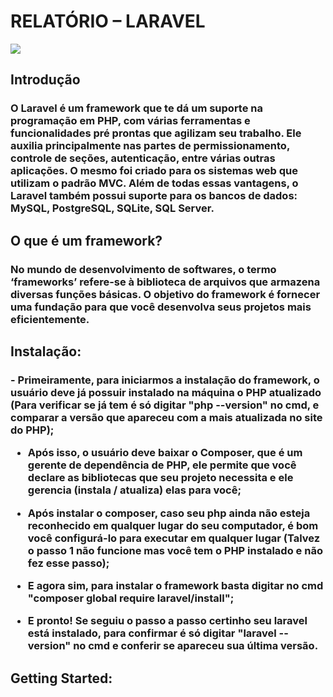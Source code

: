<h1>RELATÓRIO – LARAVEL</h1>
<img  src="https://cdn.discordapp.com/attachments/762851212193693696/1039754476736753745/laravel.png" >
<h2>Introdução</h2>
<h3>O Laravel é um framework que te dá um suporte na programação em PHP, com várias ferramentas e funcionalidades pré prontas que agilizam seu trabalho. Ele auxilia principalmente nas partes de permissionamento, controle de seções, autenticação, entre várias outras aplicações. O mesmo foi criado para os sistemas web que utilizam o padrão MVC. Além de todas essas vantagens, o Laravel também possui suporte para os bancos de dados: MySQL, PostgreSQL, SQLite, SQL Server.
<h2>O que é um framework?</h2>
<h3>No mundo de desenvolvimento de softwares, o termo ‘frameworks’ refere-se à biblioteca de arquivos que armazena diversas funções básicas. O objetivo do framework é fornecer uma fundação para que você desenvolva seus projetos mais eficientemente.</h3>
 
<h2>Instalação:</h2>
<h3>
- Primeiramente, para iniciarmos a instalação do framework, o usuário deve já possuir instalado na máquina o PHP atualizado (Para verificar se já tem é só digitar "php --version" no cmd, e comparar a versão que apareceu com a mais atualizada no site do PHP); 

- Após isso, o usuário deve baixar o Composer, que é um gerente de dependência de PHP, ele permite que você declare as bibliotecas que seu projeto necessita e ele gerencia (instala / atualiza) elas para você; 

- Após instalar o composer, caso seu php ainda não esteja reconhecido em qualquer lugar do seu computador, é bom você configurá-lo para executar em qualquer lugar (Talvez o passo 1 não funcione mas você tem o PHP instalado e não fez esse passo);

- E agora sim, para instalar o framework basta digitar no cmd "composer global require laravel/install";

- E pronto! Se seguiu o passo a passo certinho seu laravel está instalado, para confirmar é só digitar "laravel --version" no cmd e conferir se apareceu sua última versão.
</h3>

<h2>Getting Started:</h2>
<h3></h3>
